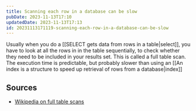 ```yaml
---
title: Scanning each row in a database can be slow
pubDate: 2023-11-13T17:10
updatedDate: 2023-11-13T17:13
id: 20231113171119-scanning-each-row-in-a-database-can-be-slow
---
```


Usually when you do a [[SELECT gets data from rows in a table|select]], you have to look at all the rows in in the table sequentially, to check whether they need to be included in your results set. This is called a full table scan. The execution time is predictable, but probably slower than using an [[An index is a structure to speed up retrieval of rows from a database|index]]

## Sources

- [Wikipedia on full table scans](https://en.wikipedia.org/wiki/Full_table_scan)
